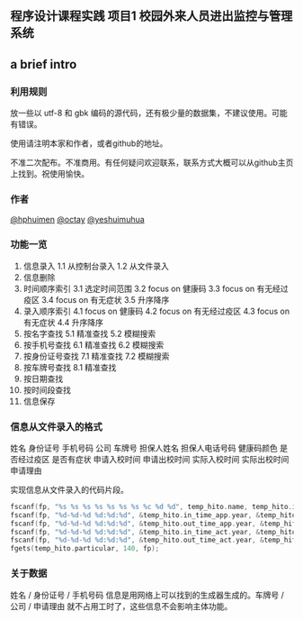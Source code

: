 ## 程序设计课程实践 项目1 校园外来人员进出监控与管理系统

## a brief intro

### 利用规则

放一些以 utf-8 和 gbk 编码的源代码，还有极少量的数据集，不建议使用。可能有错误。

使用请注明本家和作者，或者github的地址。

不准二次配布。不准商用。有任何疑问欢迎联系，联系方式大概可以从github主页上找到。祝使用愉快。

### 作者

[@hphuimen](https://github.com/hphuimen)  [@octay](https://github.com/octay)  [@yeshuimuhua](https://github.com/yeshuimuhua)

### 功能一览

1. 信息录入
	1.1 从控制台录入
	1.2 从文件录入
2. 信息删除
3. 时间顺序索引
	3.1 选定时间范围
	3.2 focus on 健康码
	3.3 focus on 有无经过疫区
	3.4 focus on 有无症状
	3.5 升序降序
4. 录入顺序索引
	4.1 focus on 健康码
	4.2 focus on 有无经过疫区
	4.3 focus on 有无症状
	4.4 升序降序
5. 按名字查找
	5.1 精准查找
	5.2 模糊搜索
6. 按手机号查找
	6.1 精准查找
	6.2 模糊搜索
7. 按身份证号查找
	7.1 精准查找
	7.2 模糊搜索
8. 按车牌号查找
	8.1 精准查找
9. 按日期查找
10. 按时间段查找
11. 信息保存

### 信息从文件录入的格式

姓名 身份证号 手机号码 公司 车牌号 担保人姓名 担保人电话号码 健康码颜色 是否经过疫区 是否有症状 申请入校时间 申请出校时间 实际入校时间 实际出校时间 申请理由

实现信息从文件录入的代码片段。

```c
fscanf(fp, "%s %s %s %s %s %s %s %c %d %d", temp_hito.name, temp_hito.id, temp_hito.tel, temp_hito.company, temp_hito.car_num, temp_hito.guarantee_name, temp_hito.guarantee_tel, &temp_hito.health_code, &temp_hito.is_area, &temp_hito.is_symptom);
fscanf(fp, "%d-%d-%d %d:%d:%d", &temp_hito.in_time_app.year, &temp_hito.in_time_app.mon, &temp_hito.in_time_app.day, &temp_hito.in_time_app.hour, &temp_hito.in_time_app.min, &temp_hito.in_time_app.sec);
fscanf(fp, "%d-%d-%d %d:%d:%d", &temp_hito.out_time_app.year, &temp_hito.out_time_app.mon, &temp_hito.out_time_app.day, &temp_hito.out_time_app.hour, &temp_hito.out_time_app.min, &temp_hito.out_time_app.sec);
fscanf(fp, "%d-%d-%d %d:%d:%d", &temp_hito.in_time_act.year, &temp_hito.in_time_act.mon, &temp_hito.in_time_act.day, &temp_hito.in_time_act.hour, &temp_hito.in_time_act.min, &temp_hito.in_time_act.sec);
fscanf(fp, "%d-%d-%d %d:%d:%d", &temp_hito.out_time_act.year, &temp_hito.out_time_act.mon, &temp_hito.out_time_act.day, &temp_hito.out_time_act.hour, &temp_hito.out_time_act.min, &temp_hito.out_time_act.sec);
fgets(temp_hito.particular, 140, fp);
```

### 关于数据

姓名 / 身份证号 / 手机号码 信息是用网络上可以找到的生成器生成的。车牌号 / 公司 / 申请理由 就不占用工时了，这些信息不会影响主体功能。

